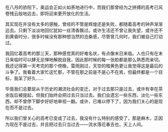 <p>在八月的骄阳下，奥运会正如火如荼地进行中，而我们那曾经为之拼搏的高考已风卷残云般地远去，即将迎来更开放化的生活。</p><p>其实现在并没有太多的感触，曾经的不管是辉煌还是失败，都随着高考的钟声渐渐远去。只剩下淡淡地回忆犹如一丝清香飘过。或许生活还不曾让我失望，或许还不到黄昏时分，很多时候没有那种想当然的沧桑感，尽管曾几何时，我们被自己打动过。</p><p>我回忆着高考的那三天，那种感觉真的好难名状，有点像末日来临。人也只有在末日来临时可以肆无忌惮地解脱自我，因此那时候的每一张脸都是那么熟悉而亲切。我还记得第一天考完的那个傍晚，雷雨刚过，天空的暗黄色更让我觉得这是最后的斗争了。我看着大家忙这忙那，不管在那之前是不是心不在焉，但最终都是一个目标，我呆了好久……</p><p>毕竟我们总要屈从于历史的潮流社会的变迁，对于过去那只是过去，或许有幸在茶余饭后被提起，但我们始终会把过去只当过去。我们会遗忘一些东西，淡化一些东西，却不曾停下脚步好好地审视一翻。或许，已难以停下了，因为我们关心的是现在而不是过去。</p><p>所以我们曾关心的高考已变成了过去，我没有什么特别的感受了，那是麻木，正因为现在不是过去，并且把过去只当过去——流水落花春去也，天上人间。</p>